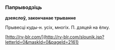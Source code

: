 ### Папрыводзіць
**дзеяслоў, закончанае трыванне**

Прывесці куды-н. усіх, многіх. П. дзяцей на ёлку.

<a rel="author">[http://rv-blr.com/](http://rv-blr.com/slounik.jsp?letterId=0&maskId=0&pageId=2161)</a>

